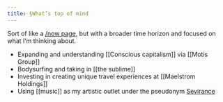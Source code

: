 ```yaml
---
title: §What’s top of mind
---
```

Sort of like a [/now page](https://sivers.org/nowff), but with a broader time horizon and focused on what I’m thinking about.

- Expanding and understanding [[Conscious capitalism]] via [[Motis Group]]
- Bodysurfing and taking in [[the sublime]]
- Investing in creating unique travel experiences at [[Maelstrom Holdings]]
- Using [[music]] as my artistic outlet under the pseudonym [Sevirance](https://soundcloud.com/sevirance) 